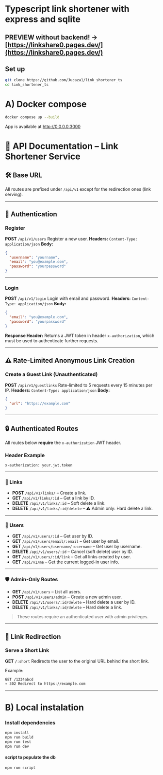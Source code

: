 # Typescript link shortener with express and sqlite
## PREVIEW without backend! -> [https://linkshare0.pages.dev/](https://linkshare0.pages.dev/)
## Set up
```sh
git clone https://github.com/Jucaza1/link_shortener_ts
cd link_shortener_ts
```
# A) Docker compose
```sh
docker compose up --build
```
App is available at http://0.0.0.0:3000

# 📘 API Documentation – Link Shortener Service

## 🛠️ Base URL

All routes are prefixed under `/api/v1` except for the redirection ones (link serving).

---

## 🔐 Authentication

### Register

**POST** `/api/v1/users`
Register a new user.
**Headers:** `Content-Type: application/json`
**Body:**

```json
{
  "username": "yourname",
  "email": "you@example.com",
  "password": "yourpassword"
}
```

---

### Login

**POST** `/api/v1/login`
Login with email and password.
**Headers:** `Content-Type: application/json`
**Body:**

```json
{
  "email": "you@example.com",
  "password": "yourpassword"
}
```

**Response Header:**
Returns a JWT token in header `x-authorization`, which must be used to authenticate further requests.

---

## ⚠️ Rate-Limited Anonymous Link Creation

### Create a Guest Link (Unauthenticated)

**POST** `/api/v1/guestlinks`
Rate-limited to 5 requests every 15 minutes per IP.
**Headers:** `Content-Type: application/json`
**Body:**

```json
{
  "url": "https://example.com"
}
```

---

## 🔒 Authenticated Routes

All routes below **require** the `x-authorization` JWT header.

### Header Example

```http
x-authorization: your.jwt.token
```

---

### 🔗 Links

* **POST** `/api/v1/links/` – Create a link.
* **GET** `/api/v1/links/:id` – Get a link by ID.
* **DELETE** `/api/v1/links/:id` – Soft delete a link.
* **DELETE** `/api/v1/links/:id/delete` – ⚠️ Admin only: Hard delete a link.

---

### 👤 Users

* **GET** `/api/v1/users/:id` – Get user by ID.
* **GET** `/api/v1/users/email/:email` – Get user by email.
* **GET** `/api/v1/users/username/:username` – Get user by username.
* **DELETE** `/api/v1/users/:id` – Cancel (soft delete) user by ID.
* **GET** `/api/v1/users/:id/link` – Get all links created by user.
* **GET** `/api/v1/me` – Get the current logged-in user info.

---

### 🛡️ Admin-Only Routes

* **GET** `/api/v1/users` – List all users.
* **POST** `/api/v1/users/admin` – Create a new admin user.
* **DELETE** `/api/v1/users/:id/delete` – Hard delete a user by ID.
* **DELETE** `/api/v1/links/:id/delete` – Hard delete a link.

> These routes require an authenticated user with admin privileges.

---

## 🔁 Link Redirection

### Serve a Short Link

**GET** `/:short`
Redirects the user to the original URL behind the short link.

Example:

```http
GET /1234abcd
→ 302 Redirect to https://example.com
```

---

# B) Local instalation
### Install dependencies
```sh
npm install
npm run build
npm run test
npm run dev
```
#### script to populate the db
```sh
npm run script
```
